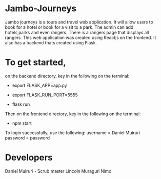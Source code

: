 # Jambo-Journeys
Jambo journeys is a tours and travel web application. It will allow users to book for a hotel or book for a visit to a park. The admin can add hotels,parks and even rangers. There is a rangers page that displays all rangers. This web application was created using Reactjs on the frontend. It also has a backend thats created using Flask.

# To get started,
on the backend directory, key in the following on the terminal:
- export FLASK_APP=app.py

- export FLASK_RUN_PORT=5555

- flask run

Then on the frontend directory, key in the following on the terminal:
- npm start

To login successfully, use the following:
username = Daniel Muiruri
password = password

# Developers
Daniel Muiruri - Scrub master
Lincoln Muraguri
Nimo